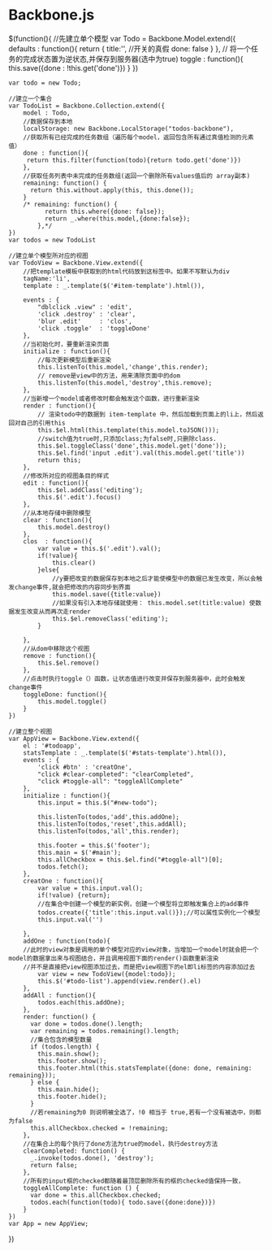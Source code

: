 # Backbone.js
$(function(){
	//先建立单个模型
	var Todo = Backbone.Model.extend({
		defaults : function(){
			return {
				title:'',
				//开关的真假
				done: false
			}
		},
		// 将一个任务的完成状态置为逆状态,并保存到服务器(选中为true) 
		toggle : function(){
			this.save({done : !this.get('done')})
		}
	})
	
	var todo = new Todo;
	
	//建立一个集合
	var TodoList = Backbone.Collection.extend({
		model : Todo,
		//数据保存到本地
		localStorage: new Backbone.LocalStorage("todos-backbone"),
		//获取所有已经完成的任务数组（遍历每个model，返回包含所有通过真值检测的元素值）
		done : function(){
		 return	this.filter(function(todo){return todo.get('done')})
		},
		//获取任务列表中未完成的任务数组(返回一个删除所有values值后的 array副本)
		remaining: function() {
		  return this.without.apply(this, this.done());
		}
		/* remaining: function() {
			  return this.where({done: false});
			  return _.where(this.model,{done:false});
			},*/
	})
	var todos = new TodoList
	
	//建立单个模型所对应的视图
	var TodoView = Backbone.View.extend({
		//把template模板中获取到的html代码放到这标签中。如果不写默认为div
		tagName:'li',
		template : _.template($('#item-template').html()),
		
		events : {
			"dblclick .view" : 'edit',
			'click .destroy' : 'clear',
			'blur .edit'     : 'clos',
			'click .toggle'  : 'toggleDone'
		},
		//当初始化时，要重新渲染页面
		initialize : function(){
			//每次更新模型后重新渲染
			this.listenTo(this.model,'change',this.render);
			// remove是view中的方法，用来清除页面中的dom
			this.listenTo(this.model,'destroy',this.remove);
		},
		//当新增一个model或者修改时都会触发这个函数，进行重新渲染
		render : function(){
			// 渲染todo中的数据到 item-template 中，然后加载到页面上的li上，然后返回对自己的引用this
		 	this.$el.html(this.template(this.model.toJSON()));
			//switch值为true时,只添加class;为false时,只删除class.
			this.$el.toggleClass('done',this.model.get('done'));
			this.$el.find('input .edit').val(this.model.get('title'))
			return this;
		},
		//修改所对应的视图条目的样式
		edit : function(){
			this.$el.addClass('editing');
			this.$('.edit').focus()
		},
		//从本地存储中删除模型
		clear : function(){
			this.model.destroy()
		},
		clos  : function(){
			var value = this.$('.edit').val();
			if(!value){
				this.clear()
			}else{
				//y要把改变的数据保存到本地之后才能使模型中的数据已发生改变，所以会触发change事件,就会把修改的内容同步到界面 
				this.model.save({title:value})
				//如果没有引入本地存储就使用： this.model.set(title:value) 使数据发生改变从而再次走render
				this.$el.removeClass('editing');
			}
			
		},
		//从dom中移除这个视图
		remove : function(){
			this.$el.remove()
		},
		//点击时执行toggle（）函数，让状态值进行改变并保存到服务器中，此时会触发change事件
		toggleDone: function(){
			this.model.toggle()
		}
	})
	
	//建立整个视图
	var AppView = Backbone.View.extend({
		el : '#todoapp',
		statsTemplate : _.template($('#stats-template').html()),
		events : {
			'click #btn' : 'creatOne',
			"click #clear-completed": "clearCompleted",
      		"click #toggle-all": "toggleAllComplete"
		},
		initialize : function(){
			this.input = this.$("#new-todo");
			
			this.listenTo(todos,'add',this.addOne);
			this.listenTo(todos,'reset',this.addAll);
			this.listenTo(todos,'all',this.render);
			
			this.footer = this.$('footer');
            this.main = $('#main');
			this.allCheckbox = this.$el.find("#toggle-all")[0];
			todos.fetch();
		},
		creatOne : function(){
			var value = this.input.val();
			if(!value) {return};
			//在集合中创建一个模型的新实例，创建一个模型将立即触发集合上的add事件
			todos.create({'title':this.input.val()});//可以属性实例化一个模型
			this.input.val('')
			
		},
		addOne : function(todo){
		//此时的view对象是调用的单个模型对应的view对象，当增加一个model时就会把一个model的数据拿出来与视图结合，并且调用视图下面的render()函数重新渲染
		//并不是直接把view视图添加过去，而是把view视图下的el即li标签的内容添加过去
			var view = new TodoView({model:todo});
			this.$('#todo-list').append(view.render().el)
		},
		addAll : function(){
			todos.each(this.addOne);
		},
		render: function() {
		  var done = todos.done().length;
		  var remaining = todos.remaining().length;
		  //集合包含的模型数量
		  if (todos.length) {
			this.main.show();
			this.footer.show();
			this.footer.html(this.statsTemplate({done: done, remaining: remaining}));
		  } else {
			this.main.hide();
			this.footer.hide();
		  }
		  //若remaining为0 则说明被全选了，!0 相当于 true,若有一个没有被选中，则都为false
		  this.allCheckbox.checked = !remaining; 
		},
		//在集合上的每个执行了done方法为true的model，执行destroy方法
		clearCompleted: function() {
		  _.invoke(todos.done(), 'destroy');
		  return false;
		},
		//所有的input框的checked都随着最顶层删除所有的框的checked值保持一致，
		toggleAllComplete: function () {
		  var done = this.allCheckbox.checked;
		  todos.each(function(todo){ todo.save({done:done})})
		}
	})
	var App = new AppView;
	
})
